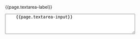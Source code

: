<label for="summary">{{page.textarea-label}}</label>

<textarea class="textarea" id="summary" name="summary" rows="4" cols="50">
    {{page.textarea-input}}
</textarea>